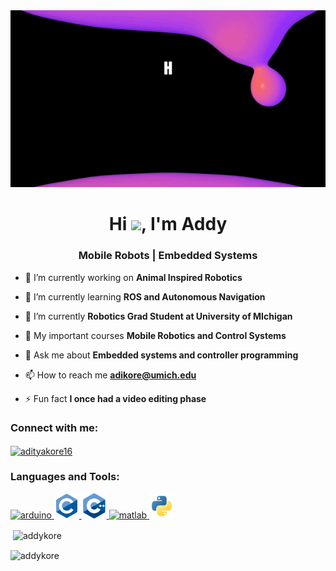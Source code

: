 <div align="center">
  <img src="https://github.com/AddyKore/addykore/blob/main/ezgif.com-gif-maker.gif" alt="header"/>
  
</div>
<!--  <a href="#"><img width="100%" height="auto" src="https://media.giphy.com/media/i4NjAwytgIRDW/giphy.gif" height="100px"/></a> -->
<!--  <a href="#"><img width="100%" height="auto" src="https://media.giphy.com/media/i4NjAwytgIRDW/giphy.gif" height="100px"/></a> -->

<h1 align="center">Hi <img src="https://raw.githubusercontent.com/MartinHeinz/MartinHeinz/master/wave.gif" width="30px">, I'm Addy </h1>
<h3 align="center">Mobile Robots | Embedded Systems </h3>

- 🔭 I’m currently working on **Animal Inspired Robotics**

- 🌱 I’m currently learning **ROS and Autonomous Navigation**

- 👯 I’m currently **Robotics Grad Student at University of MIchigan**

- 🤝 My important courses **Mobile Robotics and Control Systems**

- 💬 Ask me about **Embedded systems and controller programming**

- 📫 How to reach me **adikore@umich.edu**

- ⚡ Fun fact **I once had a video editing phase**

<h3 align="left">Connect with me:</h3>
<p align="left">
<a href="https://linkedin.com/in/adityakore16" target="blank"><img align="center" src="https://raw.githubusercontent.com/rahuldkjain/github-profile-readme-generator/master/src/images/icons/Social/linked-in-alt.svg" alt="adityakore16" height="30" width="40" /></a>
</p>

<h3 align="left">Languages and Tools:</h3>
<p align="left"> <a href="https://www.arduino.cc/" target="_blank" rel="noreferrer"> <img src="https://cdn.worldvectorlogo.com/logos/arduino-1.svg" alt="arduino" width="40" height="40"/> </a> <a href="https://www.cprogramming.com/" target="_blank" rel="noreferrer"> <img src="https://raw.githubusercontent.com/devicons/devicon/master/icons/c/c-original.svg" alt="c" width="40" height="40"/> </a> <a href="https://www.w3schools.com/cpp/" target="_blank" rel="noreferrer"> <img src="https://raw.githubusercontent.com/devicons/devicon/master/icons/cplusplus/cplusplus-original.svg" alt="cplusplus" width="40" height="40"/> </a> <a href="https://www.mathworks.com/" target="_blank" rel="noreferrer"> <img src="https://upload.wikimedia.org/wikipedia/commons/2/21/Matlab_Logo.png" alt="matlab" width="40" height="40"/> </a> <a href="https://www.python.org" target="_blank" rel="noreferrer"> <img src="https://raw.githubusercontent.com/devicons/devicon/master/icons/python/python-original.svg" alt="python" width="40" height="40"/> </a> </p>



<p>&nbsp;<img align="center" src="https://github-readme-stats.vercel.app/api?username=addykore&show_icons=true&locale=en" alt="addykore" /></p>

<p><img align="center" src="https://github-readme-streak-stats.herokuapp.com/?user=addykore&" alt="addykore" /></p>
